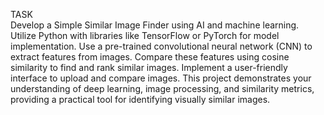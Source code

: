 TASK                                                                                                        
Develop a Simple Similar Image Finder using AI and machine learning.
Utilize Python with libraries like TensorFlow or PyTorch for model
implementation. Use a pre-trained convolutional neural network (CNN) to
extract features from images. Compare these features using cosine
similarity to find and rank similar images. Implement a user-friendly
interface to upload and compare images. This project demonstrates your
understanding of deep learning, image processing, and similarity metrics,
providing a practical tool for identifying visually similar images.                                                                                 
